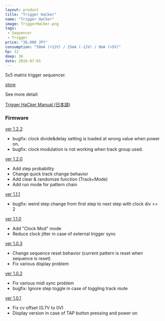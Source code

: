 ```yaml
---
layout: product
title: "Trigger HaCker"
name: "Trigger HaCker"
image: TriggerHaCker.png
tags:
 - Sequencer
 - Trigger
price: "38,000 JPY"
consumption: "50mA (+12V) / 25mA (-12V) / 0mA (+5V)"
hp: 12
deep: 36
date: 2018-07-01
---
```


5x5 matrix trigger sequencer.

[store](https://centrevillage.stores.jp/items/61600e4aa1027512240c1d80)

See more detail:

[Trigger HaCker Manual (日本語)](https://docs.google.com/document/d/1wfTpOyFKQlBgTaDxopgiGIcWkLXFvFyb3FhJBAJs8G0/edit?usp=sharing)

### Firmware
[ver 1.2.2](https://drive.google.com/file/d/11zpDe8KvET-Zd7j3KJihuKZKEJypOX7i/view?usp=sharing)

- bugfix: clock divide&delay setting is loaded at wrong value when power on.
- bugfix: clock modulation is not working when track group used.


[ver 1.2.0](https://drive.google.com/open?id=1UA47syRsT1LW-bYp02yv5mcMHAwxENdi)

- Add step probability
- Change quick track change behavior
- Add clear & randomize function (Track+Mode)
- Add run mode for pattern chain

[ver 1.1.1](https://drive.google.com/open?id=1ozafKr6kfSMEf9f4M1Avepzz9d-8Bnu2)

- bugfix: weird step change from first step to next step with clock div >= 2

[ver 1.1.0](https://drive.google.com/open?id=19Huk-8nMR4OwdQEMxaEloKDS9AWT-TVK)

- Add "Clock Mod" mode
- Reduce clock jitter in case of external trigger sync

[ver 1.0.3](https://drive.google.com/open?id=1qzCdWlfMMj83pX2ZluKY4W4s84WW1PPc)

- Change sequence reset behavior (current pattern is reset when sequence is reset)
- Fix various display problem

[ver 1.0.2](https://drive.google.com/open?id=1kHF_RdrpS1UD8aG8NgoIk1VqlJRV_C81)

- Fix various midi sync problem
- bugfix: Ignore step toggle in case of toggling track mute

[ver 1.0.1](https://drive.google.com/file/d/1vQdAl0LDxYtnBYmgptWp9vPy2t38G1UN/view?usp=sharing)

- Fix cv offset (0.7V to 0V)
- Display version in case of TAP button pressing and power on
